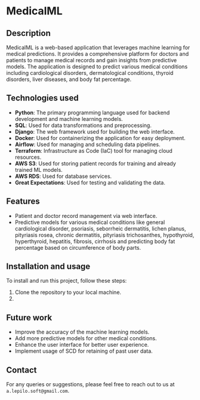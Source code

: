 # MedicalML

## Description
MedicalML is a web-based application that leverages machine learning for medical predictions. It provides a comprehensive platform for doctors and patients to manage medical records and gain insights from predictive models. The application is designed to predict various medical conditions including cardiological disorders, dermatological conditions, thyroid disorders, liver diseases, and body fat percentage.

## Technologies used
- **Python**: The primary programming language used for backend development and machine learning models.
- **SQL**: Used for data transformations and preprocessing.
- **Django**: The web framework used for building the web interface.
- **Docker**: Used for containerizing the application for easy deployment.
- **Airflow**: Used for managing and scheduling data pipelines.
- **Terraform**: Infrastructure as Code (IaC) tool for managing cloud resources.
- **AWS S3**: Used for storing patient records for training and already trained ML models.
- **AWS RDS**: Used for database services.
- **Great Expectations**: Used for testing and validating the data.

## Features
- Patient and doctor record management via web interface.
- Predictive models for various medical conditions like general cardiological disorder, psoriasis, seborrheic dermatitis, lichen planus, pityriasis rosea, chronic dermatitis, pityriasis trichosanthes, hypothyroid, hyperthyroid, hepatitis, fibrosis, cirrhosis and predicting body fat percentage based on circumference of body parts.

## Installation and usage
To install and run this project, follow these steps:

1. Clone the repository to your local machine.
2. 

## Future work
- Improve the accuracy of the machine learning models.
- Add more predictive models for other medical conditions.
- Enhance the user interface for better user experience.
- Implement usage of SCD for retaining of past user data.

## Contact
For any queries or suggestions, please feel free to reach out to us at `a.lepilo.soft@gmail.com`.
